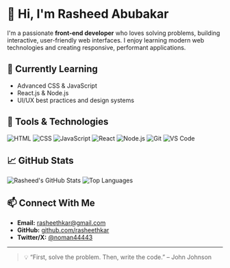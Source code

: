 # 👋 Hi, I'm Rasheed Abubakar

I'm a passionate **front-end developer** who loves solving problems, building interactive, user-friendly web interfaces. I enjoy learning modern web technologies and creating responsive, performant applications.

## 🧠 Currently Learning

* Advanced CSS & JavaScript
* React.js & Node.js
* UI/UX best practices and design systems

## 🚀 Tools & Technologies

![HTML](https://img.shields.io/badge/Code-HTML-orange)
![CSS](https://img.shields.io/badge/Code-CSS-blue)
![JavaScript](https://img.shields.io/badge/Code-JavaScript-yellow)
![React](https://img.shields.io/badge/Code-React-blueviolet)
![Node.js](https://img.shields.io/badge/Code-Node.js-green)
![Git](https://img.shields.io/badge/Tool-Git-red)
![VS Code](https://img.shields.io/badge/Tool-VS%20Code-blue)

## 📈 GitHub Stats

![Rasheed's GitHub Stats](https://github-readme-stats.vercel.app/api?username=rasheethkar&show_icons=true&theme=radical)
![Top Languages](https://github-readme-stats.vercel.app/api/top-langs/?username=rasheethkar&layout=compact&theme=radical)

## 📫 Connect With Me

* **Email:** [rasheethkar@gmail.com](mailto:rasheethkar@gmail.com)
* **GitHub:** [github.com/rasheethkar](https://github.com/rasheethkar)
* **Twitter/X:** [@noman44443](https://twitter.com/noman44443)

---

> 💡 “First, solve the problem. Then, write the code.” – John Johnson
